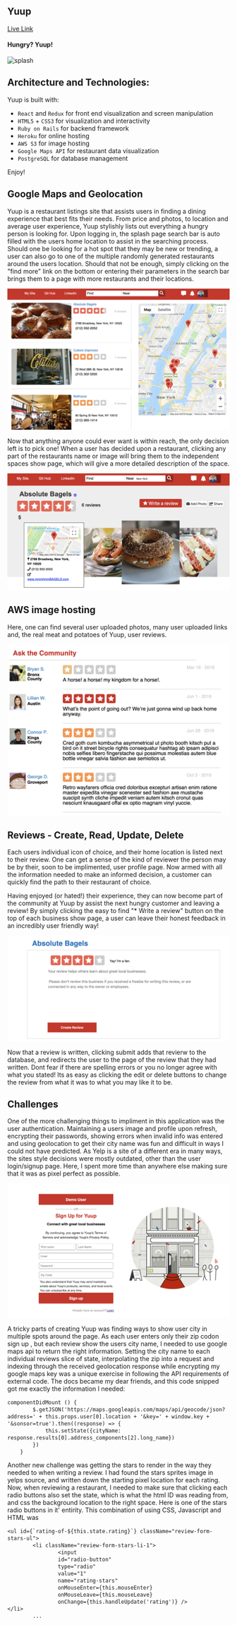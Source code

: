 
## Yuup
[Live Link](https://yuup.herokuapp.com/#/)


#### Hungry? Yuup! 


![splash](https://github.com/Speneki/yuup/blob/master/app/assets/images/yuup-gif.gif)

## Architecture and Technologies:
Yuup is built with:

- ```React``` and ```Redux``` for front end visualization and screen manipulation
- ```HTML5``` + ```CSS3``` for visualization and interactivity
- ```Ruby on Rails``` for backend framework
- ```Heroku``` for online hosting
- ```AWS S3``` for image hosting
- ```Google Maps API``` for restaurant data visualization
- ```PostgreSQL``` for database management

Enjoy!

## Google Maps and Geolocation

Yuup is a restaurant listings site that assists users in finding a dining experience that best fits their needs. From price and photos, to location and average user experience, Yuup stylishly lists out everything a hungry person is looking for. Upon logging in, the splash page search bar is auto filled with the users home location to assist in the searching process. Should one be looking for a hot spot that they may be new or trending, a user can also go to one of the multiple randomly generated restaurants around the users location. Should that not be enough, simply clicking on the "find more" link on the bottom or entering their parameters in the search bar brings them to a page with more restaurants and their locations. 

![index](https://github.com/Speneki/yuup/blob/master/app/assets/images/yuup%20images/businessIndex.png)

Now that anything anyone could ever want is within reach, the only decision left is to pick one! When a user has decided upon a restaurant, clicking any part of the restaurants name or image will bring them to the independent spaces show page, which will give a more detailed description of the space. 

![show](https://github.com/Speneki/yuup/blob/master/app/assets/images/yuup%20images/businessShow.png)

## AWS image hosting

Here, one can find several user uploaded photos, many user uploaded links and, the real meat and potatoes of Yuup, user reviews. 

![reviews](https://github.com/Speneki/yuup/blob/master/app/assets/images/yuup%20images/reviews.png)

## Reviews - Create, Read, Update, Delete

Each users individual icon of choice, and their home location is listed next to their review. One can get a sense of the kind of reviewer the person may be by their, soon to be implimented, user profile page. Now armed with all the information needed to make an informed decision, a customer can quickly find the path to their restaurant of choice.

Having enjoyed (or hated!) their experience, they can now become part of the community at Yuup by assist the next hungry  customer and leaving a review! By simply clicking the easy to find "* Write a review" button on the top of each business show page, a user can leave their honest feedback in an incredibly user friendly way! 

![review](https://github.com/Speneki/yuup/blob/master/app/assets/images/yuup%20images/review.png)

Now that a review is written, clicking submit adds that revierw to the database, and redirects the user to the page of the review that they had written. Dont fear if there are spelling errors or you no longer agree with what you stated! Its as easy as clicking the edit or delete buttons to change the review from what it was to what you may like it to be. 


## Challenges

One of the more challenging things to impliment in this application was the user authentication. Maintaining a users image and profile upon refresh, encrypting their passwords, showing errors when invalid info was entered and using geolocation to get their city name was fun and difficult in ways I could not have predicted. As Yelp is a site of a different era in many ways, the sites style decisions were mostly outdated, other than the user login/signup page. Here, I spent more time than anywhere else making sure that it was as pixel perfect as possible.

![user auth](https://github.com/Speneki/yuup/blob/master/app/assets/images/yuup%20images/userAuth.png)

A tricky parts of creating Yuup was finding ways to show user city in multiple spots around the page. As each user enters only their zip codon sign up , but each review show the users city name, I needed to use google maps api to return the right information. Setting the city name to each individual reviews slice of state, interpolating the zip into a request and indexing through the received geolocation response while encrypting my google maps key was a unique exercise in following the API requirements of external code. The docs became my dear friends, and this code snipped got me exactly the information I needed:


``` 
componentDidMount () {
        $.getJSON('https://maps.googleapis.com/maps/api/geocode/json?address=' + this.props.user[0].location + '&key=' + window.key + '&sonsor=true').then((response) => {
            this.setState({cityName: response.results[0].address_components[2].long_name})
        })
    }
 ```
   
Another new challenge was getting the stars to render in the way they needed to when writing a review. I had found the stars sprites image in yelps source, and written down the starting pixel location for each rating. Now, when reviewing a restaurant, I needed to make sure that clicking each radio buttons also set the state, which is what the html ID was reading from, and css the background location to the right space. Here is one of the stars radio buttons in it' entirity. This combination of using CSS, Javascript and HTML was  

```
<ul id={`rating-of-${this.state.rating}`} className="review-form-stars-ul">
        <li className="review-form-stars-li-1">
                <input 
                id="radio-button"                                        
                type="radio" 
                value="1"
                name="rating-stars"
                onMouseEnter={this.mouseEnter} 
                onMouseLeave={this.mouseLeave}
                onChange={this.handleUpdate('rating')} />
</li>
        ...
```
